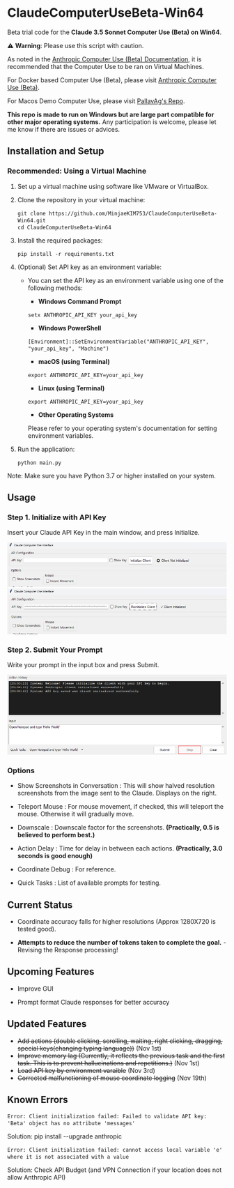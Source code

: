 # ClaudeComputerUseBeta-Win64

Beta trial code for the **Claude 3.5 Sonnet Computer Use (Beta) on __Win64__**.

 ⚠️ **Warning**: Please use this script with caution.

As noted in the [Anthropic Computer Use (Beta) Documentation](https://docs.anthropic.com/en/docs/build-with-claude/computer-use), it is recommended that the Computer Use to be ran on Virtual Machines. 

For Docker based Computer Use (Beta), please visit [Anthropic Computer Use (Beta)](https://github.com/anthropics/anthropic-quickstarts/tree/main/computer-use-demo).

For Macos Demo Computer Use, please visit [PallavAg's Repo](https://github.com/PallavAg/claude-computer-use-macos/tree/main).

**This repo is made to run on Windows but are large part compatible for other major operating systems.** Any participation is welcome, please let me know if there are issues or advices. 


## Installation and Setup

### Recommended: Using a Virtual Machine

1. Set up a virtual machine using software like VMware or VirtualBox.

2. Clone the repository in your virtual machine:
   ```
   git clone https://github.com/MinjaeKIM753/ClaudeComputerUseBeta-Win64.git
   cd ClaudeComputerUseBeta-Win64
   ```

3. Install the required packages:
   ```
   pip install -r requirements.txt
   ```

4. (Optional) Set API key as an environment variable:
   - You can set the API key as an environment variable using one of the following methods:
     - **Windows Command Prompt** 
     ```
     setx ANTHROPIC_API_KEY your_api_key
     ```
     - **Windows PowerShell** 
     ```
     [Environment]::SetEnvironmentVariable("ANTHROPIC_API_KEY", "your_api_key", "Machine")
     ```
     - **macOS (using Terminal)**
     ```
     export ANTHROPIC_API_KEY=your_api_key
     ```
     - **Linux (using Terminal)**
     ```
     export ANTHROPIC_API_KEY=your_api_key
     ```
     - **Other Operating Systems**
     
     Please refer to your operating system's documentation for setting environment variables.

4. Run the application:
   ```
   python main.py
   ```

Note: Make sure you have Python 3.7 or higher installed on your system.

## Usage

### Step 1. Initialize with API Key

Insert your Claude API Key in the main window, and press Initialize.

![Before_initialize](./img/CCMP1.png)
![After_initialize](./img/CCMP1-1.png)

### Step 2. Submit Your Prompt

Write your prompt in the input box and press Submit.

![Processing](./img/CCMP2.png)

### Options

- Show Screenshots in Conversation : This will show halved resolution screenshots from the image sent to the Claude. Displays on the right.

- Teleport Mouse : For mouse movement, if checked, this will teleport the mouse. Otherwise it will gradually move.

- Downscale : Downscale factor for the screenshots. __(Practically, 0.5 is believed to perform best.)__

- Action Delay : Time for delay in between each actions. __(Practically, 3.0 seconds is good enough)__

- Coordinate Debug : For reference.

- Quick Tasks : List of available prompts for testing. 

## Current Status

- Coordinate accuracy falls for higher resolutions (Approx 1280X720 is tested good).

- **Attempts to reduce the number of tokens taken to complete the goal.** - Revising the Response processing!

## Upcoming Features

- Improve GUI

- Prompt format Claude responses for better accuracy

## Updated Features

- ~~Add actions (double clicking, scrolling, waiting, right clicking, dragging, special keys(changing typing language))~~ (Nov 1st)
- ~~Improve memory lag (Currently, it reflects the previous task and the first task. This is to prevent hallucinations and repetitions.)~~ (Nov 1st)
- ~~Load API key by environment varaible~~ (Nov 3rd)
- ~~Corrected malfunctioning of mouse coordinate logging~~ (Nov 19th)

## Known Errors

```
Error: Client initialization failed: Failed to validate API key: 'Beta' object has no attribute 'messages'
```
Solution: pip install --upgrade anthropic


```
Error: Client initialization failed: cannot access local variable 'e' where it is not associated with a value
```
Solution: Check API Budget (and VPN Connection if your location does not allow Anthropic API)
